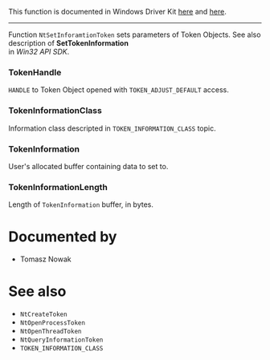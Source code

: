 This function is documented in Windows Driver Kit [here](https://learn.microsoft.com/en-us/windows-hardware/drivers/ddi/ntifs/nf-ntifs-ntsetinformationtoken) and [here](https://learn.microsoft.com/en-us/windows-hardware/drivers/ddi/ntifs/nf-ntifs-zwsetinformationtoken).

---

Function `NtSetInforamtionToken` sets parameters of Token Objects. See also description of **SetTokenInformation** \
in *Win32 API SDK*.

### TokenHandle

`HANDLE` to Token Object opened with `TOKEN_ADJUST_DEFAULT` access.

### TokenInformationClass

Information class descripted in `TOKEN_INFORMATION_CLASS` topic.

### TokenInformation

User's allocated buffer containing data to set to.

### TokenInformationLength

Length of `TokenInformation` buffer, in bytes.

# Documented by

* Tomasz Nowak

# See also

* `NtCreateToken`
* `NtOpenProcessToken`
* `NtOpenThreadToken`
* `NtQueryInformationToken`
* `TOKEN_INFORMATION_CLASS`
